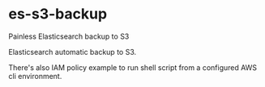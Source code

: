 # es-s3-backup
Painless Elasticsearch backup to S3

Elasticsearch automatic backup to S3.

There's also IAM policy example to run shell script from a configured AWS cli environment.
